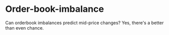 # Order-book-imbalance
Can orderbook imbalances predict mid-price changes? Yes, there's a better than even chance.
